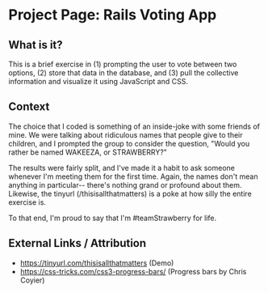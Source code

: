 Project Page: Rails Voting App
===============

What is it?
----------
This is a brief exercise in (1) prompting the user to vote between two options, (2) store that data in the database, and (3) pull the collective information and visualize it using JavaScript and CSS.


Context
-------
The choice that I coded is something of an inside-joke with some friends of mine. We were talking about ridiculous names that people give to their children, and I prompted the group to consider the question, "Would you rather be named WAKEEZA, or STRAWBERRY?"

The results were fairly split, and I've made it a habit to ask someone whenever I'm meeting them for the first time. Again, the names don't mean anything in particular-- there's nothing grand or profound about them. Likewise, the tinyurl (/thisisallthatmatters) is a poke at how silly the entire exercise is.

To that end, I'm proud to say that I'm #teamStrawberry for life.


External Links / Attribution
--------
+ https://tinyurl.com/thisisallthatmatters (Demo)
+ https://css-tricks.com/css3-progress-bars/ (Progress bars by Chris Coyier)
